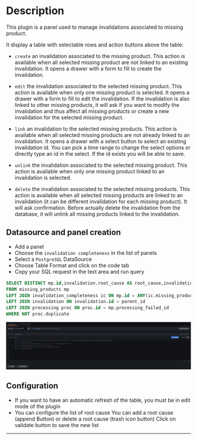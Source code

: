 # Description

This plugin is a panel used to manage invalidations associated to missing product.

It display a table with selectable rows and action buttons above the table:

- `create` an invalidation associated to the missing product. This action is
   available when all selected missing product are not linked to an existing
   invalidation. It opens a drawer with a form to fill to create the
   invalidation.

- `edit` the invalidation associated to the selected missing product. This action is
   available when only one missing product is selected. It opens a drawer with a form
   to fill to edit the invalidation. If the invalidation is also linked to
   other missing products, it will ask if you want to modify the invalidation and
   thus affect all missing products or create a new invalidation for the selected
   missing product.

- `link` an invalidation to the selected missing products. This action is available
   when all selected missing products are not already linked to an invalidation. It
   opens a drawer with a select button to select an existing invalidation id.
   You can pick a time range to change the select options or directly type an
   id in the select. If the id exists you will be able to save.

- `unlink` the invalidation associated to the selected missing product. This action is
   available when only one missing product linked to an invalidation is
   selected.

- `delete` the invalidation associated to the selected missing products. This action
   is available when all selected missing products are linked to an invalidation (it
   can be different invalidation for each missing product). It will ask confirmation.
   Before actually delete the invalidation from the database, it will unlink
   all missing products linked to the invalidation.

## Datasource and panel creation

- Add a panel
- Choose the `invalidation completeness` in the list of panels
- Select a `PostgreSQL` DataSource
- Choose Table Format and click on the code tab
- Copy your SQL request in the text area and run query

```sql
SELECT DISTINCT mp.id,invalidation.root_cause AS root_cause,invalidation.id AS inval_id,responsibility,comment,label,anomaly_identifier
FROM missing_products mp  
LEFT JOIN invalidation_completeness ic ON mp.id = ANY(ic.missing_products_ids)
LEFT JOIN invalidation ON invalidation.id = parent_id
LEFT JOIN processing proc ON proc.id = mp.processing_failed_id 
WHERE NOT proc.duplicate
```

![Query Editor](./src/img/queryEditor.png)

## Configuration

- If you want to have an automatic refresh of the table, you must be in edit mode of the plugin
- You can configure the list of root cause
You can add a root cause (append Button) or delete a root cause (trash icon button)
Click on validate button to save the new list

------
